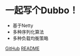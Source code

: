 # 一起写个Dubbo！

- 基于Netty
- 多种序列化算法
- 多种负载均衡策略

[GitHub](https://github.com/CN-GuoZiyang/My-RPC-Framework)
[README](#My-RPC-Framework)